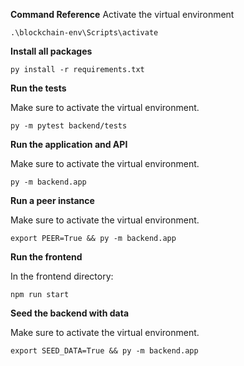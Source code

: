 **Command Reference**
Activate the virtual environment

```
.\blockchain-env\Scripts\activate
```

**Install all packages**

```
py install -r requirements.txt
```

**Run the tests**

Make sure to activate the virtual environment.

```
py -m pytest backend/tests
```

**Run the application and API**

Make sure to activate the virtual environment.

```
py -m backend.app
```

**Run a peer instance**

Make sure to activate the virtual environment.

```
export PEER=True && py -m backend.app
```

**Run the frontend**

In the frontend directory:

```
npm run start
```

**Seed the backend with data**

Make sure to activate the virtual environment.

```
export SEED_DATA=True && py -m backend.app
```
